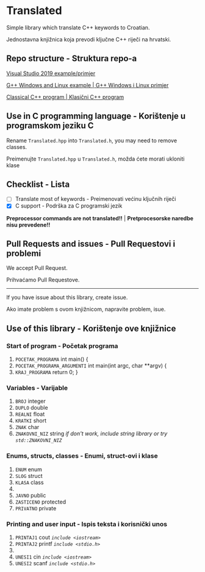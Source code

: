 # Translated
Simple library which translate C++ keywords to Croatian.

Jednostavna knjižnica koja prevodi ključne C++ riječi na hrvatski.

## Repo structure - Struktura repo-a
[Visual Studio 2019 example/primjer](https://github.com/ringwormGO-organization/Translated/tree/main/Translated)

[G++ Windows and Linux example | G++ Windows i Linux primjer](https://github.com/ringwormGO-organization/Translated/tree/main/Translated-Win-Linux)

[Classical C++ program | Klasični C++ program](https://github.com/ringwormGO-organization/Translated/blob/main/Translated/Translated/standard.txt)

## Use in C programming language - Korištenje u programskom jeziku C
Rename `Translated.hpp` into `Translated.h`, you may need to remove classes.

Preimenujte `Translated.hpp` u `Translated.h`, možda ćete morati ukloniti klase

## Checklist - Lista
- [ ] Translate most of keywords - Preimenovati većinu ključnih riječi
- [x] C support - Podrška za C programski jezik

**Preprocessor commands are not translated!!** | **Pretprocesorske naredbe nisu prevedene!!**

## Pull Requests and issues - Pull Requestovi i problemi
We accept Pull Request.

Prihvaćamo Pull Requestove.

__________________________________________________________________________

If you have issue about this library, create issue.

Ako imate problem s ovom knjižnicom, napravite problem, isue.

## Use of this library - Korištenje ove knjižnice

### Start of program - Početak programa
1. `POCETAK_PROGRAMA` int main() {
2. `POCETAK_PROGRAMA_ARGUMENTI` int main(int argc, char **argv) {
3. `KRAJ_PROGRAMA` return 0; }

### Variables - Varijable
1. `BROJ` integer
2. `DUPLO` double
3. `REALNI` float
4. `KRATKI` short
5. `ZNAK` char
6. `ZNAKOVNI_NIZ` string *if don't work, include string library or try `std::ZNAKOVNI_NIZ`*

### Enums, structs, classes - Enumi, struct-ovi i klase
1. `ENUM` enum
2. `SLOG` struct
3. `KLASA` class
4. 
5. `JAVNO` public
6. `ZASTICENO` protected
7. `PRIVATNO` private

### Printing and user input - Ispis teksta i korisnički unos
1. `PRINTAJ1` cout *`include <iostream>`*
2. `PRINTAJ2` printf *`include <stdio.h>`*
3. 
4. `UNESI1` cin *`include <iostream>`*
5. `UNESI2` scanf *`include <stdio.h>`*
